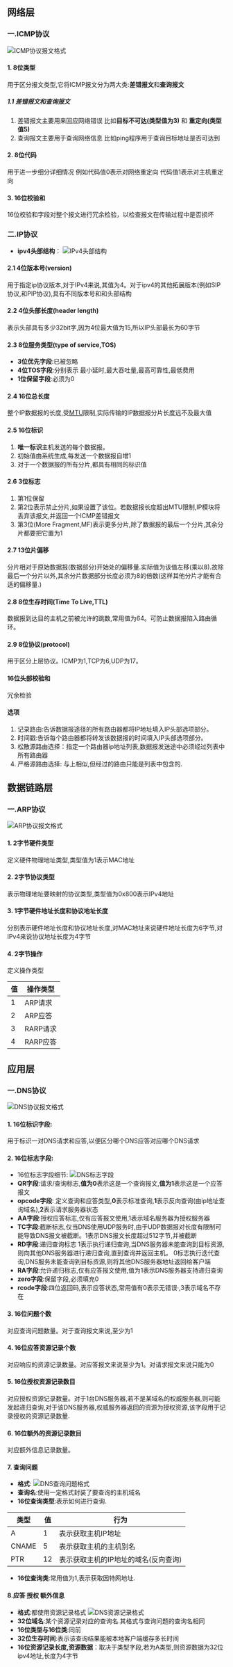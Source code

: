 ## 网络层

### 一.ICMP协议
![ICMP协议报文格式](Images/ICMP.png)
#### 1. 8位类型
用于区分报文类型,它将ICMP报文分为两大类:**差错报文**和**查询报文**
##### 1.1 差错报文和查询报文
1. 差错报文主要用来回应网络错误 比如**目标不可达(类型值为3)** 和 **重定向(类型值5)**
2. 查询报文主要用于查询网络信息 比如ping程序用于查询目标地址是否可达到
#### 2. 8位代码
用于进一步细分详细情况 例如代码值0表示对网络重定向 代码值1表示对主机重定向
#### 3. 16位校验和
16位校验和字段对整个报文进行冗余检验，以检查报文在传输过程中是否损坏


### 二.IP协议
* **ipv4头部结构**：
![IPv4头部结构](./Images/IPv4头部结构.png)

#### 2.1 4位版本号(version)
用于指定ip协议版本,对于IPv4来说,其值为4。对于ipv4的其他拓展版本(例如SIP协议,和PIP协议),具有不同版本号和和头部结构

#### 2.2 4位头部长度(header length)
表示头部具有多少32bit字,因为4位最大值为15,所以IP头部最长为60字节

#### 2.3 8位服务类型(type of service,TOS)
* **3位优先字段**:已被忽略
* **4位TOS字段**:分别表示 最小延时,最大吞吐量,最高可靠性,最低费用
* **1位保留字段**:必须为0

#### 2.4 16位总长度
整个IP数据报的长度,受[MTU](常见英文缩写释义.md#数据链路层)限制,实际传输的IP数据报分片长度远不及最大值

#### 2.5 16位标识
1. **唯一标识**主机发送的每个数据报。
2. 初始值由系统生成,每发送一个数据报自增1
3. 对于一个数据报的所有分片,都具有相同的标识值

#### 2.6 3位标志
1. 第1位保留
2. 第2位表示禁止分片,如果设置了该位。若数据报长度超出MTU限制,IP模块将丢弃该报文,并返回一个ICMP差错报文
3. 第3位(More Fragment,MF)表示更多分片,除了数据报的最后一个分片,其余分片都要把它置为1

#### 2.7 13位片偏移
分片相对于原始数据报(数据部分)开始处的偏移量.实际值为该值左移(乘以8).故除最后一个分片以外,其余分片数据部分长度必须为8的倍数(这样其他分片才能有合适的偏移量.)

#### 2.8 8位生存时间(Time To Live,TTL)
数据报到达目的主机之前被允许的跳数,常用值为64。可防止数据报陷入路由循环。

#### 2.9 8位协议(protocol)
用于区分上层协议。ICMP为1,TCP为6,UDP为17。

#### 16位头部校验和
冗余检验

#### 选项
1. 记录路由:告诉数据报途径的所有路由器都将IP地址填入IP头部选项部分。
2. 时间戳:告诉每个路由器都将转发该数据报的时间填入IP头部选项部分。
3. 松散源路由选择：指定一个路由器ip地址列表,数据报发送途中必须经过列表中所有路由器
4. 严格源路由选择: 与上相似,但经过的路由只能是列表中包含的.

## 数据链路层

### 一.ARP协议
![ARP协议报文格式](./Images/ARP报文格式.png)

#### 1. 2字节硬件类型
定义硬件物理地址类型,类型值为1表示MAC地址
#### 2. 2字节协议类型
表示物理地址要映射的协议类型,类型值为0x800表示IPv4地址
#### 3. 1字节硬件地址长度和协议地址长度
分别表示硬件地址长度和协议地址长度,对MAC地址来说硬件地址长度为6字节,对IPv4来说协议地址长度为4字节
#### 4. 2字节操作
定义操作类型

|值|操作类型|
|--|-------|
|1|ARP请求|
|2|ARP应答|
|3|RARP请求|
|4|RARP应答|


## 应用层

### 一.DNS协议
![DNS协议报文格式](./Images/DNS.png)

#### 1. 16位标识字段:
用于标识一对DNS请求和应答,以便区分哪个DNS应答对应哪个DNS请求
#### 2. 16位标志字段:
* 16位标志字段细节:
![DNS标志字段](./Images/DNS报文头部标志字段.png)
* **QR字段**:请求/查询标志,**值为0**表示这是一个查询报文,**值为1**表示这是一个应答报文
* **opcode字段**: 定义查询和应答类型,**0**表示标准查询,**1**表示反向查询(由ip地址查询域名),**2**表示请求服务器状态
* **AA字段**:授权应答标志,仅有应答报文使用,1表示域名服务器为授权服务器
* **TC字段**:截断标志,仅当DNS使用UDP服务时,由于UDP数据报对长度有限制可能导致DNS报文被截断。1表示DNS报文长度超过512字节,并被截断
* **RD字段**:递归查询标志 1表示执行递归查询,当DNS服务器未能查询到目标资源,则向其他DNS服务器进行递归查询,直到查询并返回主机。 0标志执行迭代查询,DNS服务未能查询到目标资源,则将其他DNS服务器地址返回给客户端
* **RA字段**:允许递归标志,仅有应答报文使用,值为1表示DNS服务器支持递归查询
* **zero字段**:保留字段,必须填充0
* **rcode字段**:四位返回码,表示应答状态,常用值有0表示无错误·,3表示域名不存在

#### 3. 16位问题个数
对应查询问题数量。对于查询报文来说,至少为1

#### 4. 16位应答资源记录个数
对应响应的资源记录数量。对应答报文来说至少为1。对请求报文来说只能为0

#### 5. 16位授权资源记录数目
对应授权资源记录数量。对于1台DNS服务器,若不是某域名的权威服务器,则可能发起递归查询,对于该DNS服务器,权威服务器返回的资源为授权资源,该字段用于记录授权的资源记录数量.

#### 6. 16位额外的资源记录数目
对应额外信息记录数量。

#### 7. 查询问题
* **格式**:
![DNS查询问题格式](./Images/DNS查询问题格式.png)
* **查询名**:使用一定格式封装了要查询的主机域名
* **16位查询类型**:表示如何进行查询.

|类型|值|行为|
|----|---|---|
|A|1|表示获取主机IP地址|
|CNAME|5|表示获取主机的主机别名|
|PTR|12|表示获取主机的IP地址的域名(反向查询)|
* **16位查询类**:常用值为1,表示获取因特网地址.

#### 8.应答 授权 额外信息
* **格式**:都使用资源记录格式
![DNS资源记录格式](./Images/DNS资源记录格式.png)
* **32位域名**:某个资源记录对应的查询名.其格式与查询问题的查询名相同
* **16位类型与16位类**:同前
* **32位生存时间**:表示该查询结果能被本地客户端缓存多长时间
* **16位资源记录长度,资源数据**：取决于类型字段,若为A类型,则资源数据为32位ipv4地址,长度为4字节
